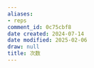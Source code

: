 ```yaml
---
aliases:
- reps
comment_id: 0c75cbf8
date created: 2024-07-14
date modified: 2025-02-06
draw: null
title: 次数
---
```

